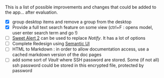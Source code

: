 This is a list of possible improvements and changes that could be added to the app... after evaluation.

- [x] group desktop items and remove a group from the desktop
- [x] Provide a full text search feature on some view (ctrl+F : opens model, user enter search term and go !)
- [ ] [Sweet Alert 2](https://sweetalert2.github.io/) can be used to replace *Notify*. It has a lot of options
- [ ] Complete Redesign using [Semantic UI](https://semantic-ui.com/)
- [ ] HTML to Markdown : in order to allow documentation access, use a cached markdown version of the doc pages
- [ ] add some sort of *Vault* where SSH password are stored. Some (if not all) ssh password could be stored in this encrypted file, protected by password
